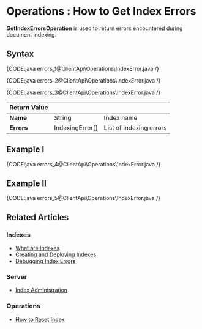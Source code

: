 ﻿# Operations : How to Get Index Errors

**GetIndexErrorsOperation** is used to return errors encountered during document indexing. 

## Syntax

{CODE:java errors_1@ClientApi\Operations\IndexError.java /}

{CODE:java errors_2@ClientApi\Operations\IndexError.java /}

{CODE:java errors_3@ClientApi\Operations\IndexError.java /}

| Return Value | | |
| ------------- | ----- | ---- |
| **Name** | String | Index name |
| **Errors** | IndexingError\[\] | List of indexing errors |

## Example I

{CODE:java errors_4@ClientApi\Operations\IndexError.java /}

## Example II

{CODE:java errors_5@ClientApi\Operations\IndexError.java /}

## Related Articles

### Indexes

- [What are Indexes](../../../../indexes/what-are-indexes)
- [Creating and Deploying Indexes](../../../../indexes/creating-and-deploying)
- [Debugging Index Errors](../../../../indexes/troubleshooting/debugging-index-errors)

### Server

- [Index Administration](../../../../server/administration/index-administration)

### Operations

- [How to Reset Index](../../../../client-api/operations/maintenance/indexes/reset-index)
